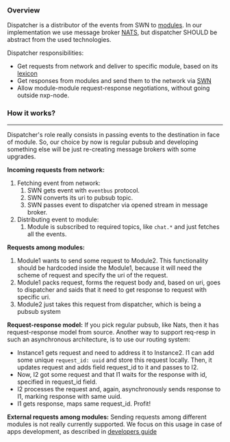### Overview
Dispatcher is a distributor of the events from SWN to [modules](/modules/README.md). In our implementation we use message broker [NATS](https://nats.io/), but dispatcher SHOULD be abstract from the used technologies.

Dispatcher responsibilities:
- Get requests from network and deliver to specific module, based on its [lexicon](/modules/README.md)
- Get responses from modules and send them to the network via [SWN](swn.md)
- Allow module-module request-response negotiations, without going outside nxp-node.

### How it works?
---
Dispatcher's role really consists in passing events to the destination in face of module. So, our choice by now is regular pubsub and developing something else will be just re-creating message brokers with some upgrades.

**Incoming requests from network:**
1. Fetching event from network:
	1. SWN gets event with ```eventbus``` protocol.
	2. SWN converts its uri to pubsub topic.
	3. SWN passes event to dispatcher via opened stream in message broker.
2. Distributing event to module:
	1. Module is subscribed to required topics, like ```chat.*``` and just fetches all the events.

**Requests among modules:**
1. Module1 wants to send some request to Module2. This functionality should be hardcoded inside the Module1, because it will need the scheme of request and specify the uri of the request.
2. Module1 packs request, forms the request body and, based on uri, goes to dispatcher and saids that it need to get response to request with specific uri.
3. Module2 just takes this request from dispatcher, which is being a pubsub system

**Request-response model:**
If you pick regular pubsub, like Nats, then it has request-response model from source. Another way to support req-resp in such an asynchronous architecture, is to use our routing system:
- Instance1 gets request and need to address it to Instance2. I1 can add some unique ```request_id: uuid``` and store this request locally. Then, it updates request and adds field request_id to it and passes to I2.
- Now, I2 got some request and that I1 waits for the response with id, specified in request_id field.
- I2 processes the request and, again, asynchronously sends response to I1, marking response with same uuid.
- I1 gets response, maps same request_id. Profit!

**External requests among modules:**
Sending requests among different modules is not really currently supported. We focus on this usage in case of apps development, as described in [developers guide](/app-development/README.md)
